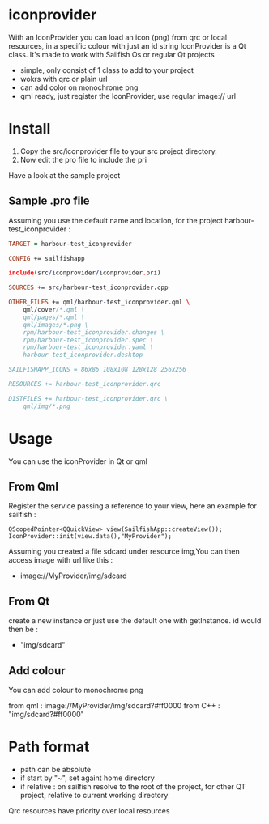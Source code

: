 # iconprovider
With an IconProvider you can load an icon (png) from qrc or local resources, in a specific colour with just an id string
IconProvider is a Qt class. It's made to work with Sailfish Os or regular Qt projects

* simple, only consist of 1 class to add to your project
* wokrs with qrc or plain url
* can add color on monochrome png
* qml ready, just register the IconProvider, use regular image:// url

Install
==================

1. Copy the src/iconprovider file to your src project directory.
2. Now edit the pro file to include the pri

Have a look at the sample project

Sample .pro file
------------------
Assuming you use the default name and location, for the project harbour-test_iconprovider :

```pro
TARGET = harbour-test_iconprovider

CONFIG += sailfishapp

include(src/iconprovider/iconprovider.pri)

SOURCES += src/harbour-test_iconprovider.cpp

OTHER_FILES += qml/harbour-test_iconprovider.qml \
    qml/cover/*.qml \
    qml/pages/*.qml \
    qml/images/*.png \
    rpm/harbour-test_iconprovider.changes \
    rpm/harbour-test_iconprovider.spec \
    rpm/harbour-test_iconprovider.yaml \
    harbour-test_iconprovider.desktop

SAILFISHAPP_ICONS = 86x86 108x108 128x128 256x256

RESOURCES += harbour-test_iconprovider.qrc

DISTFILES += harbour-test_iconprovider.qrc \
    qml/img/*.png
```
Usage
==================
You can use the iconProvider in Qt or qml
 
From Qml
------------------
Register the service passing a reference to your view, here an example for sailfish :

```
QScopedPointer<QQuickView> view(SailfishApp::createView());
IconProvider::init(view.data(),"MyProvider");
```

Assuming you created a file sdcard under resource img,You can then access image with url like this :
* image://MyProvider/img/sdcard

From Qt
------------------
create a new instance or just use the default one with getInstance.
id would then be :
* "img/sdcard"

Add colour
------------------
You can add colour to monochrome png

from qml : image://MyProvider/img/sdcard?#ff0000
from C++ : "img/sdcard?#ff0000"

Path format
==================

* path can be absolute
* if start by "~", set againt home directory
* if relative :  on sailfish resolve to the root of the project, for other QT project, relative to current working directory

Qrc resources have priority over local resources